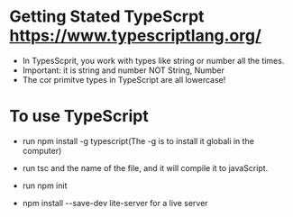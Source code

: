 # Getting Stated TypeScrpt https://www.typescriptlang.org/

* In TypesScprit, you work with types like string or number all the times.
* Important: it is string and number NOT String, Number
* The cor primitve types in TypeScript are all lowercase!

# To use TypeScript



* run npm install -g typescript(The -g is to install it globali in the computer)
* run tsc and the name of the file, and it will compile it to javaScript.

* run npm init
* npm install --save-dev lite-server for a live server







